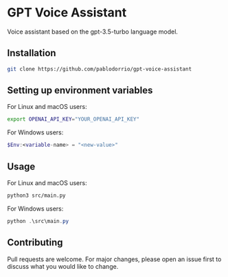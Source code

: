 # GPT Voice Assistant

Voice assistant based on the gpt-3.5-turbo language model.

## Installation

```bash
git clone https://github.com/pablodorrio/gpt-voice-assistant
```

## Setting up environment variables

For Linux and macOS users:
```bash
export OPENAI_API_KEY="YOUR_OPENAI_API_KEY"
```

For Windows users:
```powershell
$Env:<variable-name> = "<new-value>"
```

## Usage

For Linux and macOS users:
```bash
python3 src/main.py
```

For Windows users:
```powershell
python .\src\main.py
```

## Contributing

Pull requests are welcome. For major changes, please open an issue first
to discuss what you would like to change.